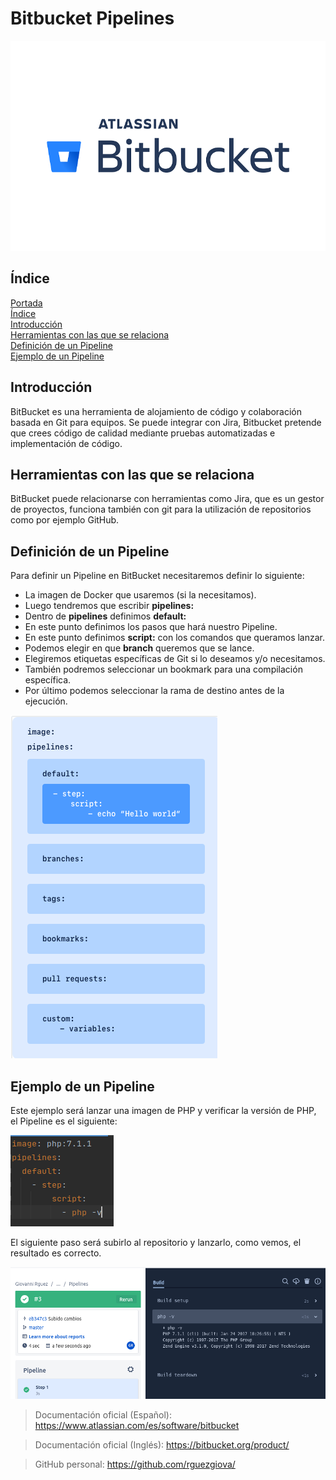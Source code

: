# **Bitbucket Pipelines**<a name = "id1"></a>

![Logo BitBucket](img/logo.png)

## **Índice**<a name = "id2"></a>
[Portada](#id1)<br>
[Índice](#id2)<br>
[Introducción](#id3)<br>
[Herramientas con las que se relaciona](#id4)<br>
[Definición de un Pipeline](#id5)<br>
[Ejemplo de un Pipeline](#id6)<br>

## **Introducción**<a name="id3"></a>
BitBucket es una herramienta de alojamiento de código
y colaboración basada en Git para equipos. Se puede integrar
con Jira, Bitbucket pretende que crees código de calidad mediante
pruebas automatizadas e implementación de código.

## **Herramientas con las que se relaciona**<a name="id4"></a>
BitBucket puede relacionarse con herramientas como Jira, que es un
gestor de proyectos, funciona también con git para la utilización de
repositorios como por ejemplo GitHub.

## **Definición de un Pipeline**<a name="id5"></a>
Para definir un Pipeline en BitBucket necesitaremos definir lo siguiente:

- La imagen de Docker que usaremos (si la necesitamos).
- Luego tendremos que escribir **pipelines:**
- Dentro de **pipelines** definimos **default:**
- En este punto definimos los pasos que hará nuestro Pipeline.
- En este punto definimos **script:** con los comandos que queramos lanzar.
- Podemos elegir en que **branch** queremos que se lance.
- Elegiremos etiquetas específicas de Git si lo deseamos y/o necesitamos.
- También podremos seleccionar un bookmark para una compilación específica.
- Por último podemos seleccionar la rama de destino antes de la ejecución.

![Definir Pipeline](img/1.png)

## **Ejemplo de un Pipeline**<a name="id6"></a>
Este ejemplo será lanzar una imagen de PHP y verificar la versión de PHP, el Pipeline
es el siguiente:

![Pipeline PHP](img/2.png)

El siguiente paso será subirlo al repositorio y lanzarlo, como vemos, el resultado es correcto.

![Pipeline correcto](img/3.png)

> Documentación oficial (Español):
> https://www.atlassian.com/es/software/bitbucket

> Documentación oficial (Inglés):
> https://bitbucket.org/product/

> GitHub personal:
> https://github.com/rguezgiova/